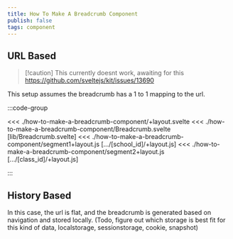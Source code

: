 ```yaml
---
title: How To Make A Breadcrumb Component
publish: false
tags: component
---
```


<script setup>
import SveltelabRepl from '../../Sveltelab.vue'
import A from './how-to-make-a-breadcrumb-component/+layout.svelte?raw'
import B from './how-to-make-a-breadcrumb-component/Breadcrumb.svelte?raw'
import C from './how-to-make-a-breadcrumb-component/segment1+layout.js?raw'
import D from './how-to-make-a-breadcrumb-component/segment2+layout.js?raw'
</script>

## URL Based

> [!caution] This currently doesnt work, awaiting for this https://github.com/sveltejs/kit/issues/13690

This setup assumes the breadcrumb has a 1 to 1 mapping to the url.

:::code-group

<<< ./how-to-make-a-breadcrumb-component/+layout.svelte
<<< ./how-to-make-a-breadcrumb-component/Breadcrumb.svelte [lib/Breadcrumb.svelte]
<<< ./how-to-make-a-breadcrumb-component/segment1+layout.js [.../[school_id]/+layout.js]
<<< ./how-to-make-a-breadcrumb-component/segment2+layout.js [.../[class_id]/+layout.js]

:::

<SveltelabRepl :files="[
{contents: A ,name:'src/routes/+layout.svelte'},
{contents: B ,name:'src/lib/Breadcrumb.svelte',},
{contents: '<h1>Home</h1>' ,name:'src/routes/+page.svelte',},
{contents: '<h1>List of Schools</h1>' ,name:'src/routes/schools/+page.svelte',},
{contents: C ,name:'src/routes/schools/[school_id]/+layout.js',},
{contents: '<h1>Specific School</h1>' ,name:'src/routes/schools/[school_id]/+page.svelte',},
{contents: '<h1>List of Classes</h1>' ,name:'src/routes/schools/[school_id]/classes/+page.svelte',},
{contents: D ,name:'src/routes/schools/[school_id]/classes/[class_id]/+layout.js',},
{contents: '<h1>Specific Class</h1>' ,name:'src/routes/schools/[school_id]/classes/[class_id]/+page.svelte',},
{contents: '<h1>Attendance List</h1>' ,name:'src/routes/schools/[school_id]/classes/[class_id]/attendance/+page.svelte',},
]" />

## History Based

In this case, the url is flat, and the breadcrumb is generated based on navigation and stored locally. (Todo, figure out which storage is best fit for this kind of data, localstorage, sessionstorage, cookie, snapshot)
